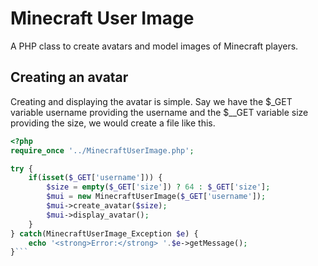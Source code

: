 # Minecraft User Image #
A PHP class to create avatars and model images of Minecraft players.
## Creating an avatar ##
Creating and displaying the avatar is simple. Say we have the $_GET variable username providing the username and the $__GET variable size providing the size, we would create a file like this.

```php
<?php
require_once '../MinecraftUserImage.php';

try {
    if(isset($_GET['username'])) {
        $size = empty($_GET['size']) ? 64 : $_GET['size'];
        $mui = new MinecraftUserImage($_GET['username']);
        $mui->create_avatar($size);
        $mui->display_avatar();
    }
} catch(MinecraftUserImage_Exception $e) {
    echo '<strong>Error:</strong> '.$e->getMessage();
}```